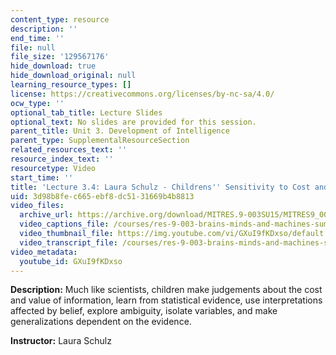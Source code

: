 ```yaml
---
content_type: resource
description: ''
end_time: ''
file: null
file_size: '129567176'
hide_download: true
hide_download_original: null
learning_resource_types: []
license: https://creativecommons.org/licenses/by-nc-sa/4.0/
ocw_type: ''
optional_tab_title: Lecture Slides
optional_text: No slides are provided for this session.
parent_title: Unit 3. Development of Intelligence
parent_type: SupplementalResourceSection
related_resources_text: ''
resource_index_text: ''
resourcetype: Video
start_time: ''
title: 'Lecture 3.4: Laura Schulz - Childrens'' Sensitivity to Cost and Value of Information'
uid: 3d98b8fe-c665-ebf8-dc51-31669b4b8813
video_files:
  archive_url: https://archive.org/download/MITRES.9-003SU15/MITRES9_003SU15_Lecture_3-4_300k.mp4
  video_captions_file: /courses/res-9-003-brains-minds-and-machines-summer-course-summer-2015/a96d5c6a18345edb8b9bd89ac87f2ba7_GXuI9fKDxso.vtt
  video_thumbnail_file: https://img.youtube.com/vi/GXuI9fKDxso/default.jpg
  video_transcript_file: /courses/res-9-003-brains-minds-and-machines-summer-course-summer-2015/76616f873ed485a3ce1539c92b981d61_GXuI9fKDxso.pdf
video_metadata:
  youtube_id: GXuI9fKDxso
---
```


**Description:** Much like scientists, children make judgements about the cost and value of information, learn from statistical evidence, use interpretations affected by belief, explore ambiguity, isolate variables, and make generalizations dependent on the evidence.

**Instructor:** Laura Schulz

